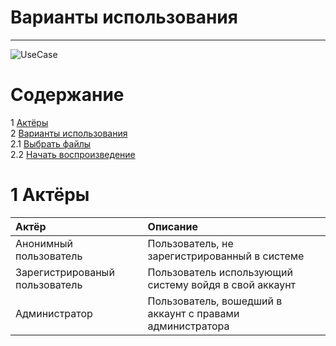 # Варианты использования
---

![UseCase](https://github.com/vanosss/AudioscrobblerLastFm/blob/master/images/diagrams/Use%20Case/UseCase.jpg)

# Содержание
1 [Актёры](#1) <br>
2 [Варианты использования](#2) <br>
  2.1 [Выбрать файлы](#2.1) <br>
  2.2 [Начать воспроизведение](#2.2)

<a name="1"/>

# 1 Актёры

| Актёр | Описание |
|:--|:--|
| Анонимный пользователь | Пользователь, не зарегистрированный в системе |
| Зарегистрированый пользователь | Пользователь использующий систему войдя в свой аккаунт  |
| Администратор | Пользователь, вошедший в аккаунт с правами администратора  |

